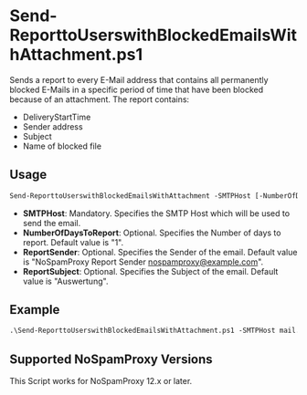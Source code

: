 # Send-ReporttoUserswithBlockedEmailsWithAttachment.ps1

Sends a report to every E-Mail address that contains all permanently blocked E-Mails in a specific period of time that have been blocked because of an attachment. The report contains:

- DeliveryStartTime
- Sender address
- Subject
- Name of blocked file

## Usage

```ps
Send-ReporttoUserswithBlockedEmailsWithAttachment -SMTPHost [-NumberOfDaysToReport] [-ReportSender] [-ReportSubject]
```

- **SMTPHost**: Mandatory. Specifies the SMTP Host which will be used to send the email.
- **NumberOfDaysToReport**: Optional. Specifies the Number of days to report. Default value is "1".
- **ReportSender**: Optional. Specifies the Sender of the email. Default value is "NoSpamProxy Report Sender <nospamproxy@example.com>".
- **ReportSubject**: Optional. Specifies the Subject of the email. Default value is "Auswertung".

## Example

```ps
.\Send-ReporttoUserswithBlockedEmailsWithAttachment.ps1 -SMTPHost mail.example.com`
```

## Supported NoSpamProxy Versions

This Script works for NoSpamProxy 12.x or later. 
